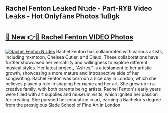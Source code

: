 ## Rachel Fenton Le𝚊ked N𝚞de - Part-RYB Video Le𝚊ks - Hot Onlyf𝚊ns Photos 1uBgk

# <h2><a href="http://ab55089.deff.icu/?id=Rachel+Fenton">🔗 New 👉🔴 Rachel Fenton VIDEO Photos</a></h2>

[![Rachel Fenton N𝚞des](https://i.imgur.com/rIISA9y.gif)](http://ab55089.deff.icu/?id=Rachel+Fenton)
Rachel Fenton has collaborated with various artists, including mxmtoon, Chelsea Cutler, and Claud. These collaborations have further showcased her versatility and willingness to explore different musical styles. Her latest project, "Ashes," is a testament to her artistic growth, showcasing a more mature and introspective side of her songwriting. Rachel Fenton was born on a nice day in London, which she believes played a role in shaping her name and her art. She grew up in a creative family, with both parents being artists. Rachel Fenton's early years were filled with art supplies and museum visits, which ignited her passion for creating. She pursued her education in art, earning a Bachelor's degree from the prestigious Slade School of Fine Art in London.
